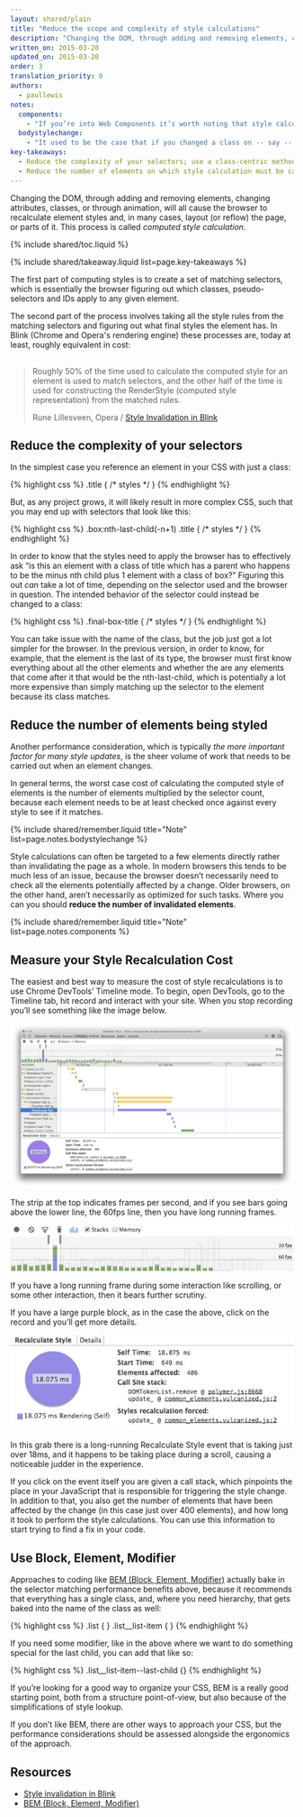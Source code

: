 ```yaml
---
layout: shared/plain
title: "Reduce the scope and complexity of style calculations"
description: "Changing the DOM, through adding and removing elements, changing attributes, classes, or through animation, will all cause the browser to recalculate element styles and, in many cases, layout (or reflow) the page, or parts of it. This process is called computed style calculation."
written_on: 2015-03-20
updated_on: 2015-03-20
order: 3
translation_priority: 0
authors:
  - paullewis
notes:
  components:
    - "If you’re into Web Components it’s worth noting that style calculations here are a little different, since by default styles do not cross the Shadow DOM boundary, and are scoped to individual components rather than the tree as a whole. Overall, however, the same concept still applies: smaller trees with simpler rules are more efficiently processed than large trees or complex rules."
  bodystylechange:
    - "It used to be the case that if you changed a class on -- say -- the body element, that all the children in the page would need to have their computed styles recalculated. Thankfully that is no longer the case; some browsers instead maintain a small collection of rules unique to each element that, if changed, cause the element’s styles to be recalculated. That means that an element may or may not need to be recalculated depending on where it is in the tree, and what specifically got changed."
key-takeaways:
  - Reduce the complexity of your selectors; use a class-centric methodology like BEM.
  - Reduce the number of elements on which style calculation must be calculated.
---
```


<p class="intro">
  Changing the DOM, through adding and removing elements, changing attributes, 
  classes, or through animation, will all cause the browser to recalculate 
  element styles and, in many cases, layout (or reflow) the page, or parts of 
  it. This process is called <em>computed style calculation</em>.
</p>

{% include shared/toc.liquid %}

{% include shared/takeaway.liquid list=page.key-takeaways %}

The first part of computing styles is to create a set of matching selectors, which is essentially the browser figuring out which classes, pseudo-selectors and IDs apply to any given element.

The second part of the process involves taking all the style rules from the matching selectors and figuring out what final styles the element has. In Blink (Chrome and Opera's rendering engine) these processes are, today at least, roughly equivalent in cost:

<div class="quote" style="margin-top: 30px;">
  <div class="container">
    <blockquote class="quote__content g-wide--push-1 g-wide--pull-1 g-medium--push-1">Roughly 50% of the time used to calculate the computed style for an element is used to match selectors, and the other half of the time is used for constructing the RenderStyle (computed style representation) from the matched rules.
    <p>Rune Lillesveen, Opera / <a href="https://docs.google.com/document/d/1vEW86DaeVs4uQzNFI5R-_xS9TcS1Cs_EUsHRSgCHGu8/edit">Style Invalidation in Blink</a></p>
    </blockquote>
  </div>
</div>


## Reduce the complexity of your selectors

In the simplest case you reference an element in your CSS with just a class:

{% highlight css %}
.title {
  /* styles */
}
{% endhighlight %}

But, as any project grows, it will likely result in more complex CSS, such that you may end up with selectors that look like this:

{% highlight css %}
.box:nth-last-child(-n+1) .title {
  /* styles */
}
{% endhighlight %}

In order to know that the styles need to apply the browser has to effectively ask “is this an element with a class of title which has a parent who happens to be the minus nth child plus 1 element with a class of box?” Figuring this out _can_ take a lot of time, depending on the selector used and the browser in question. The intended behavior of the selector could instead be changed to a class:

{% highlight css %}
.final-box-title {
  /* styles */
}
{% endhighlight %}

You can take issue with the name of the class, but the job just got a lot simpler for the browser. In the previous version, in order to know, for example, that the element is the last of its type, the browser must first know everything about all the other elements and whether the are any elements that come after it that would be the nth-last-child, which is potentially a lot more expensive than simply matching up the selector to the element because its class matches.

## Reduce the number of elements being styled
Another performance consideration, which is typically _the more important factor for many style updates_, is the sheer volume of work that needs to be carried out when an element changes.

In general terms, the worst case cost of calculating the computed style of elements is the number of elements multiplied by the selector count, because each element needs to be at least checked once against every style to see if it matches.

{% include shared/remember.liquid title="Note" list=page.notes.bodystylechange %}

Style calculations can often be targeted to a few elements directly rather than invalidating the page as a whole. In modern browsers this tends to be much less of an issue, because the browser doesn’t necessarily need to check all the elements potentially affected by a change. Older browsers, on the other hand, aren’t necessarily as optimized for such tasks. Where you can you should **reduce the number of invalidated elements**.

{% include shared/remember.liquid title="Note" list=page.notes.components %}

## Measure your Style Recalculation Cost
The easiest and best way to measure the cost of style recalculations is to use Chrome DevTools’ Timeline mode. To begin, open DevTools, go to the Timeline tab, hit record and interact with your site. When you stop recording you’ll see something like the image below.

<img src="images/reduce-the-scope-and-complexity-of-style-calculations/long-running-style.jpg"  alt="DevTools showing long-running style calculations.">

The strip at the top indicates frames per second, and if you see bars going above the lower line, the 60fps line, then you have long running frames.

<img src="images/reduce-the-scope-and-complexity-of-style-calculations/frame-selection.jpg"  alt="Zooming in on a trouble area in Chrome DevTools.">

If you have a long running frame during some interaction like scrolling, or some other interaction, then it bears further scrutiny.

If you have a large purple block, as in the case the above, click on the record and you’ll get more details.

<img src="images/reduce-the-scope-and-complexity-of-style-calculations/style-details.jpg"  alt="Getting the details of long-running style calculations.">

In this grab there is a long-running Recalculate Style event that is taking just over 18ms, and it happens to be taking place during a scroll, causing a noticeable judder in the experience.

If you click on the event itself you are given a call stack, which pinpoints the place in your JavaScript that is responsible for triggering the style change. In addition to that, you also get the number of elements that have been affected by the change (in this case just over 400 elements), and how long it took to perform the style calculations. You can use this information to start trying to find a fix in your code.

## Use Block, Element, Modifier
Approaches to coding like [BEM (Block, Element, Modifier)](https://bem.info/) actually bake in the selector matching performance benefits above, because it recommends that everything has a single class, and, where you need hierarchy, that gets baked into the name of the class as well:

{% highlight css %}
.list { }
.list__list-item { }
{% endhighlight %}

If you need some modifier, like in the above where we want to do something special for the last child, you can add that like so:

{% highlight css %}
.list__list-item--last-child {}
{% endhighlight %}

If you’re looking for a good way to organize your CSS, BEM is a really good starting point, both from a structure point-of-view, but also because of the simplifications of style lookup.

If you don’t like BEM, there are other ways to approach your CSS, but the performance considerations should be assessed alongside the ergonomics of the approach.

## Resources

* [Style invalidation in Blink](https://docs.google.com/document/d/1vEW86DaeVs4uQzNFI5R-_xS9TcS1Cs_EUsHRSgCHGu8/edit)
* [BEM (Block, Element, Modifier)](https://bem.info/)

